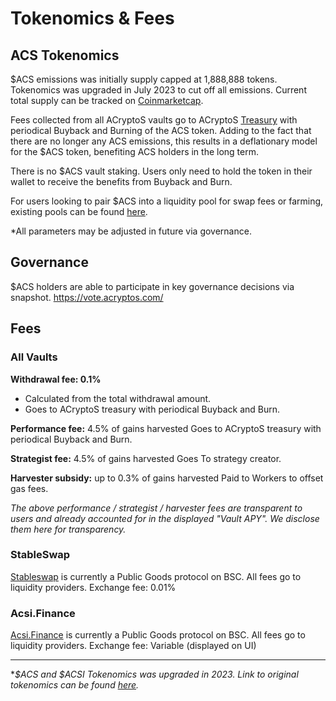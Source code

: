 # Tokenomics & Fees

## ACS Tokenomics

$ACS emissions was initially supply capped at 1,888,888 tokens. Tokenomics was upgraded in July 2023 to cut off all emissions. Current total supply can be tracked on [Coinmarketcap](https://coinmarketcap.com/currencies/acryptos/). 

Fees collected from all ACryptoS vaults go to ACryptoS [Treasury](https://debank.com/profile/0x5bd97307a40dfbfdbaef4b3d997adb816f2dadcc) with periodical Buyback and Burning of the ACS token. Adding to the fact that there are no longer any ACS emissions, this results in a deflationary model for the $ACS token, benefiting ACS holders in the long term.

There is no $ACS vault staking. Users only need to hold the token in their wallet to receive the benefits from Buyback and Burn.

For users looking to pair $ACS into a liquidity pool for swap fees or farming, existing pools can be found [here](../acs.md).

*All parameters may be adjusted in future via governance.

## Governance
$ACS holders are able to participate in key governance decisions via snapshot.
https://vote.acryptos.com/

## Fees

### All Vaults 

**Withdrawal fee: 0.1%**
- Calculated from the total withdrawal amount.
- Goes to ACryptoS treasury with periodical Buyback and Burn.

**Performance fee:** 4.5% of gains harvested
Goes to ACryptoS treasury with periodical Buyback and Burn.

**Strategist fee:** 4.5% of gains harvested
Goes To strategy creator.

**Harvester subsidy:** up to 0.3% of gains harvested
Paid to Workers to offset gas fees.

*The above performance / strategist / harvester fees are transparent to users and already accounted for in the displayed "Vault APY". We disclose them here for transparency.*


### StableSwap
[Stableswap](https://app-legacy.acryptos.com/stableswap/) is currently a Public Goods protocol on BSC. All fees go to liquidity providers.
Exchange fee: 0.01%

### Acsi.Finance
[Acsi.Finance](https://app.acsi.finance) is currently a Public Goods protocol on BSC. All fees go to liquidity providers.
Exchange fee: Variable (displayed on UI)

---

**$ACS and $ACSI Tokenomics was upgraded in 2023. Link to original tokenomics can be found [here](../fees-legacy.md).*
